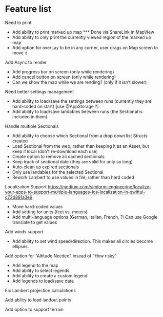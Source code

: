 #  Feature list

Need to print
- Add ability to print marked up map *** Done via ShareLink in MapView
- Add ability to only print the currently viewed region of the marked up map
- Add option for overLay to be in any corner, user drags on Map screen to move it

Add Async to render
- Add progress bar on screen (only while rendering)
- Add cancel button on screen (only while rendering)
- Can we show the map while we are rending?  (only if it isn't slower)

Need better settings management
- Add ability to load/save the settings between runs (currently they are hard-coded on start)  [use @AppStorage ?]
- Add ability to load/save landables between runs (the Sectional is included in them)

Handle multiple Sectionals
- Add ability to choose which Sectional from a drop down list
    Structs created
- Load Sectional from the web, rather than keeping it as an Asset, but keep it local (don't re-download each use)
- Create option to remove all cached sectionals
- Keep track of sectional date (they are valid for only so long)
- Auto-clean up expired sectionals
- Only use landables for the selected Sectional
- Rework Lambert to use values in file, rather than hard coded

Localization Support https://medium.com/simform-engineering/localize-your-apps-to-support-multiple-languages-ios-localization-in-swiftui-c72d891a3e9
- Move hard-coded values
- Add setting for units (feet vs. meters)
- Add multi-language options (German, Italian, French, ?)  Can use Google translate to get values

Add winds support
- Add ability to set wind speed/direction.  This makes all circles become ellipses.

Add option for "Altitude Needed" insead of "How risky"
- Add legend to the map
- Add ability to select legends
- Add ability to create a custom legend
- Add legends to load/save data

Fix Lambert projection calculations

Add ability to load landout points

Add option to support terrain


